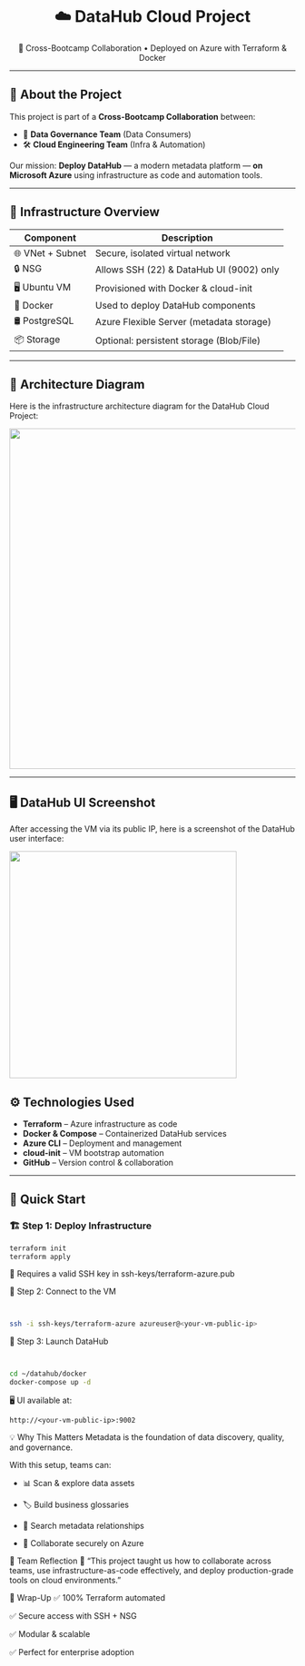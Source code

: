 <h1 align="center">☁️ DataHub Cloud Project</h1>
<p align="center">
  🚀 Cross-Bootcamp Collaboration • Deployed on Azure with Terraform & Docker
</p>

---

## 📌 About the Project

This project is part of a **Cross-Bootcamp Collaboration** between:
- 🧠 **Data Governance Team** (Data Consumers)
- 🛠️ **Cloud Engineering Team** (Infra & Automation)

Our mission: **Deploy DataHub** — a modern metadata platform — **on Microsoft Azure** using infrastructure as code and automation tools.

---

## 🧱 Infrastructure Overview

| Component        | Description                                 |
|------------------|---------------------------------------------|
| 🌐 VNet + Subnet | Secure, isolated virtual network             |
| 🔒 NSG           | Allows SSH (22) & DataHub UI (9002) only     |
| 🖥️ Ubuntu VM     | Provisioned with Docker & cloud-init         |
| 🐳 Docker        | Used to deploy DataHub components            |
| 🛢️ PostgreSQL    | Azure Flexible Server (metadata storage)     |
| 📦 Storage       | Optional: persistent storage (Blob/File)     |

---

## 🧱 Architecture Diagram

Here is the infrastructure architecture diagram for the DataHub Cloud Project:

<img src="https://github.com/user-attachments/assets/68807507-92ee-468e-96aa-77199c7258cf" width="600" />


---

## 🖥️ DataHub UI Screenshot

After accessing the VM via its public IP, here is a screenshot of the DataHub user interface:

<img src="https://github.com/user-attachments/assets/e9dca1d1-5637-4013-b52a-2d47e3387cef" width="400" />



## ⚙️ Technologies Used

- **Terraform** – Azure infrastructure as code
- **Docker & Compose** – Containerized DataHub services
- **Azure CLI** – Deployment and management
- **cloud-init** – VM bootstrap automation
- **GitHub** – Version control & collaboration

---

## 🚀 Quick Start

### 🏗️ Step 1: Deploy Infrastructure

```bash
terraform init
terraform apply
```
🔐 Requires a valid SSH key in ssh-keys/terraform-azure.pub

🔐 Step 2: Connect to the VM
```bash


ssh -i ssh-keys/terraform-azure azureuser@<your-vm-public-ip>
```
🧰 Step 3: Launch DataHub
```bash


cd ~/datahub/docker
docker-compose up -d
```
🖥️ UI available at:
```
http://<your-vm-public-ip>:9002
```

💡 Why This Matters
Metadata is the foundation of data discovery, quality, and governance.

With this setup, teams can:

- 📊 Scan & explore data assets

- 🏷️ Build business glossaries

- 🔎 Search metadata relationships

- 🔐 Collaborate securely on Azure


🧠 Team Reflection
💬 “This project taught us how to collaborate across teams, use infrastructure-as-code effectively, and deploy production-grade tools on cloud environments.”



🏁 Wrap-Up
✅ 100% Terraform automated

✅ Secure access with SSH + NSG

✅ Modular & scalable

✅ Perfect for enterprise adoption
